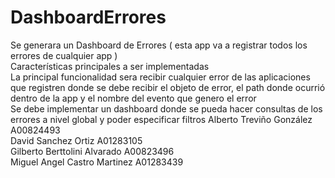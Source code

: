 # DashboardErrores
Se generara un Dashboard de Errores ( esta app va a registrar todos los errores de cualquier app )      
Características principales a ser implementadas         
La principal funcionalidad sera recibir cualquier error de las aplicaciones que registren donde se debe recibir el objeto de error, el path donde ocurrió dentro de la app y el nombre del evento que genero el error         
Se debe implementar un dashboard donde se pueda hacer consultas de los errores a nivel global y poder especificar filtros
Alberto Treviño González A00824493\
David Sanchez Ortiz A01283105\
Gilberto Berttolini Alvarado A00823496\
Miguel Angel Castro Martinez A01283439
